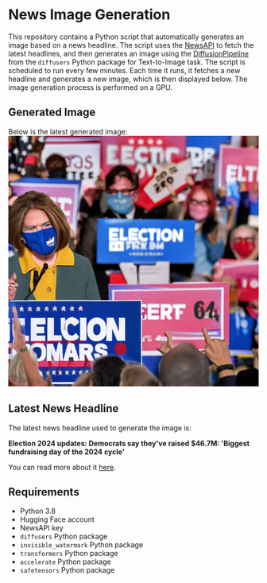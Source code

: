 # News Image Generation
This repository contains a Python script that automatically generates an image based on a news headline. The script uses the [NewsAPI](https://newsapi.org/) to fetch the latest headlines, and then generates an image using the [DiffusionPipeline](https://github.com/huggingface/diffusers) from the `diffusers` Python package for Text-to-Image task.
The script is scheduled to run every few minutes. Each time it runs, it fetches a new headline and generates a new image, which is then displayed below. The image generation process is performed on a GPU.

## Generated Image
Below is the latest generated image:
![Generated Image](image.png)

## Latest News Headline
The latest news headline used to generate the image is:

**Election 2024 updates: Democrats say they've raised $46.7M: 'Biggest fundraising day of the 2024 cycle'**

You can read more about it [here](https://news.google.com/rss/articles/CBMiUmh0dHBzOi8vYWJjbmV3cy5nby5jb20vUG9saXRpY3MvbGl2ZS11cGRhdGVzL2JpZGVuLWRyb3BzLW91dC11cGRhdGVzLz9pZD0xMTIxMTMyODnSAVZodHRwczovL2FiY25ld3MuZ28uY29tL2FtcC9Qb2xpdGljcy9saXZlLXVwZGF0ZXMvYmlkZW4tZHJvcHMtb3V0LXVwZGF0ZXMvP2lkPTExMjExMzI4OQ?oc=5).

## Requirements
- Python 3.8
- Hugging Face account
- NewsAPI key
- `diffusers` Python package
- `invisible_watermark` Python package
- `transformers` Python package
- `accelerate` Python package
- `safetensors` Python package
